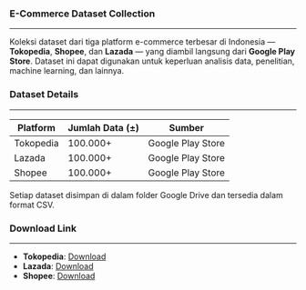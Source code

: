 ### E-Commerce Dataset Collection
---
Koleksi dataset dari tiga platform e-commerce terbesar di Indonesia — **Tokopedia**, **Shopee**, dan **Lazada** — yang diambil langsung dari **Google Play Store**. Dataset ini dapat digunakan untuk keperluan analisis data, penelitian, machine learning, dan lainnya.


### Dataset Details
---
| Platform   | Jumlah Data (±) | Sumber             |
|------------|------------------|-------------------|
| Tokopedia  | 100.000+         | Google Play Store |
| Lazada     | 100.000+         | Google Play Store |
| Shopee     | 100.000+         | Google Play Store |

Setiap dataset disimpan di dalam folder Google Drive dan tersedia dalam format CSV.


### Download Link
---
- **Tokopedia**: [Download](https://drive.google.com/drive/folders/1di_dmJuTenoDe9ilVMOLqZYRTE572xdA?usp=sharing)  
- **Lazada**: [Download](https://drive.google.com/drive/folders/1di_dmJuTenoDe9ilVMOLqZYRTE572xdA?usp=sharing)  
- **Shopee**: [Download](https://drive.google.com/drive/folders/1frUoJprwLyN2A02eHK1n4P1Da2KsVysc?usp=sharing)  
